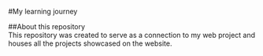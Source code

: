#My learning journey

##About this repository  
This repository was created to serve as a connection to my web project and houses all the projects showcased on the website.


 

